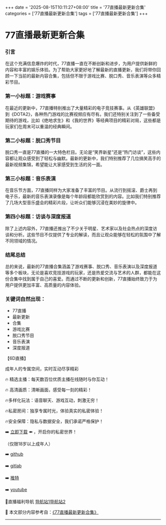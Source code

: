 +++
date = '2025-08-15T10:11:27+08:00'
title = '77直播最新更新合集'
categories = ['77直播最新更新合集']
tags = ['77直播最新更新合集']
+++

# 77直播最新更新合集

### 引言

在这个充满信息爆炸的时代，77直播一直在不断创新和进步，为用户提供新鲜的内容和丰富的娱乐体验。为了帮助大家更好地了解最新的直播更新，我们将带你回顾一下当前的最新内容合集，包括但不限于游戏比赛、脱口秀、音乐表演等众多精彩节目。

### 第一小标题：游戏赛事

在最近的更新中，77直播特别推出了大量精彩的电子竞技赛事。从《英雄联盟》到《DOTA2》，各种热门游戏的比赛视频应有尽有。我们还特别关注到了一些备受期待的游戏，比如《绝地求生》和《我的世界》等经典项目的精彩对局，这些都是玩家们在周末可以重温的经典瞬间。

### 第二小标题：脱口秀节目

脱口秀一直是77直播的一大特色栏目。无论是“笑界新星”还是“热门访谈”，这些内容都让观众感受到了轻松与幽默。最新的更新中，我们特别推荐了几位搞笑高手的最新视频集锦，希望能让大家感受到生活的另一面。

### 第三小标题：音乐表演

在音乐节方面，77直播同样为大家准备了丰富的节目。从流行到摇滚、爵士再到电子乐，最新的音乐表演录像是每个年龄段都能欣赏到的内容。比如我们特别推荐了几场大型音乐盛会的精彩片段，让听众们能够沉浸在美妙的旋律中。

### 第四小标题：访谈与深度报道

除了上述内容外，77直播还推出了不少关于明星、艺术家以及社会热点的深度访谈和分析。这些节目不仅提供了专业的解读，而且让观众能够在轻松的氛围中了解不同领域的情况。

### 结尾总结

总的来说，最新的77直播合集涵盖了游戏赛事、脱口秀、音乐表演以及深度报道等多个板块，无论是喜欢竞技游戏的玩家，还是热爱交流与艺术的人群，都能在这份合集中找到属于自己的喜爱。而通过不断的更新和创新，77直播始终致力于为用户提供更加丰富、高质量的内容体验。

### 关键词自然出现：

- 77直播
- 最新更新
- 合集
- 游戏比赛
- 脱口秀节目
- 音乐表演
- 深度报道

【6D直播】

 成年人的专属空间，实时互动尽享精彩

🔥 精选主播：每天数百位优质主播在线随时与你互动！

🔥 高清画质：清晰画面，感受每一刻的精彩！

🔥多样化玩法：语音聊天、游戏互动，刺激无穷！

🔥私密房间：独享专属时光，体验真实的私密体验！

🔥安全保障：隐私与数据安全，我们承诺严格保护！

➡️ [立即下载](https://down123.s3.ap-east-1.amazonaws.com/down/down.html?channelCode=blog) ⬅️ ，开启你的私密世界！

 （仅限18岁以上成年人）

➡️ [github](https://aldult-live.github.io/)

➡️ [gitlab](https://seo-09598d.gitlab.io/)

➡️ [推特](https://x.com/wegame33)

➡️ [youtube](https://www.youtube.com/@6Dlive)

🔞直播福利导航   [导航站1](https://webstack-86085a.gitlab.io/)[导航站2](https://onlygit123-2.github.io/)

📘 本文部分内容参考自：[《77直播最新更新合集》](https://webstack-hugo-18.pages.dev/)

---
